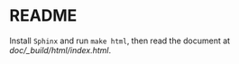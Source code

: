 # README

Install `Sphinx` and run `make html`, then read the document at *doc/_build/html/index.html*.
